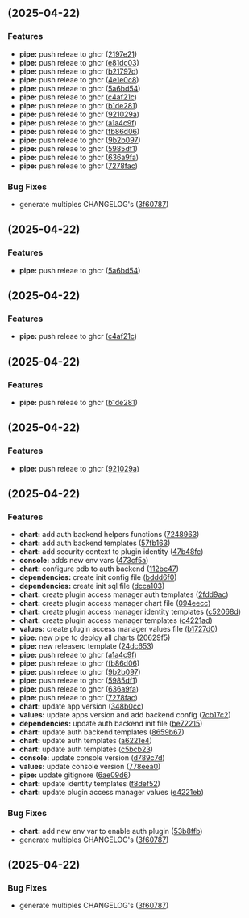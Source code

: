 ##  (2025-04-22)


### Features

* **pipe:** push releae to ghcr ([2197e21](https://github.com/LerianStudio/helm/commit/2197e210e26a404c329ea23df6f3d17d5dfde795))
* **pipe:** push releae to ghcr ([e81dc03](https://github.com/LerianStudio/helm/commit/e81dc03d4ea6482bd19ebdda45eb11772dbdb537))
* **pipe:** push releae to ghcr ([b21797d](https://github.com/LerianStudio/helm/commit/b21797da48805058e23fb420f13e85be638f1574))
* **pipe:** push releae to ghcr ([4e1e0c8](https://github.com/LerianStudio/helm/commit/4e1e0c82af02c5aebbf74d6d33d0b37fa8b56346))
* **pipe:** push releae to ghcr ([5a6bd54](https://github.com/LerianStudio/helm/commit/5a6bd547f0050833e022ca472af3408387505158))
* **pipe:** push releae to ghcr ([c4af21c](https://github.com/LerianStudio/helm/commit/c4af21c890dbb0b9e839eb72b097448888ae60c7))
* **pipe:** push releae to ghcr ([b1de281](https://github.com/LerianStudio/helm/commit/b1de281b39a0fd426bb839dab9a107a486ac7a4d))
* **pipe:** push releae to ghcr ([921029a](https://github.com/LerianStudio/helm/commit/921029a617720736fc705fc1537dbd1259620af2))
* **pipe:** push releae to ghcr ([a1a4c9f](https://github.com/LerianStudio/helm/commit/a1a4c9f716e419eaa31d36f5c040c6e3069c7d53))
* **pipe:** push releae to ghcr ([fb86d06](https://github.com/LerianStudio/helm/commit/fb86d067e4b22d6f229bdcd2aa13c0cebbcc437a))
* **pipe:** push releae to ghcr ([9b2b097](https://github.com/LerianStudio/helm/commit/9b2b09782884179ca25ff67d86c9f9fd2e317511))
* **pipe:** push releae to ghcr ([5985df1](https://github.com/LerianStudio/helm/commit/5985df1fbc458c43d5d94572ec0b5bf3e28c9d61))
* **pipe:** push releae to ghcr ([636a9fa](https://github.com/LerianStudio/helm/commit/636a9fa375c868af2a27174335cbfa630125ae95))
* **pipe:** push releae to ghcr ([7278fac](https://github.com/LerianStudio/helm/commit/7278fac3f11e1291a2108c31f95b309efeaaf2c6))


### Bug Fixes

* generate multiples CHANGELOG's ([3f60787](https://github.com/LerianStudio/helm/commit/3f607875b618db474e4055c44a2cffd8216f4261))

##  (2025-04-22)


### Features

* **pipe:** push releae to ghcr ([5a6bd54](https://github.com/LerianStudio/helm/commit/5a6bd547f0050833e022ca472af3408387505158))

##  (2025-04-22)


### Features

* **pipe:** push releae to ghcr ([c4af21c](https://github.com/LerianStudio/helm/commit/c4af21c890dbb0b9e839eb72b097448888ae60c7))

##  (2025-04-22)


### Features

* **pipe:** push releae to ghcr ([b1de281](https://github.com/LerianStudio/helm/commit/b1de281b39a0fd426bb839dab9a107a486ac7a4d))

##  (2025-04-22)


### Features

* **pipe:** push releae to ghcr ([921029a](https://github.com/LerianStudio/helm/commit/921029a617720736fc705fc1537dbd1259620af2))

##  (2025-04-22)


### Features

* **chart:** add auth backend helpers functions ([7248963](https://github.com/LerianStudio/helm/commit/72489636dfd8d57191e4d61da0369d6267b277df))
* **chart:** add auth backend templates ([57fb163](https://github.com/LerianStudio/helm/commit/57fb163b2c7cca15b1006ef493e3ee43b7cc616c))
* **chart:** add security context to plugin identity ([47b48fc](https://github.com/LerianStudio/helm/commit/47b48fc9ec49f706519fceb4a7007c0179f62317))
* **console:** adds new env vars ([473cf5a](https://github.com/LerianStudio/helm/commit/473cf5a8d681e42c9ad8318b42b08dbea1e3e045))
* **chart:** configure pdb to auth backend ([112bc47](https://github.com/LerianStudio/helm/commit/112bc47d72db94b57e81138297d973cb31d4ddf6))
* **dependencies:** create init config file ([bddd6f0](https://github.com/LerianStudio/helm/commit/bddd6f025782740e3fc021ae4d7e64c0e78fd580))
* **dependencies:** create init sql file ([dcca103](https://github.com/LerianStudio/helm/commit/dcca103dcf229a307833685ad04711f662099219))
* **chart:** create plugin access manager auth templates ([2fdd9ac](https://github.com/LerianStudio/helm/commit/2fdd9ac466966c5557757afae07a52f9894240fd))
* **chart:** create plugin access manager chart file ([094eecc](https://github.com/LerianStudio/helm/commit/094eeccff09029260104c7428a254c25260d20d6))
* **chart:** create plugin access manager identity templates ([c52068d](https://github.com/LerianStudio/helm/commit/c52068d228e3a79bbf4904e9823fb29407694add))
* **chart:** create plugin access manager templates ([c4221ad](https://github.com/LerianStudio/helm/commit/c4221adf91b52acc3c590d9d7b1f8db314f01d88))
* **values:** create plugin access manager values file ([b1727d0](https://github.com/LerianStudio/helm/commit/b1727d0f162fb1c464b35559f5684740a5af819e))
* **pipe:** new pipe to deploy all charts ([20629f5](https://github.com/LerianStudio/helm/commit/20629f50ce386463a83ac0ebc0fce367430f04a0))
* **pipe:** new releaserc template ([24dc653](https://github.com/LerianStudio/helm/commit/24dc653adae4f036f7d5b9da044f42c43e9acd09))
* **pipe:** push releae to ghcr ([a1a4c9f](https://github.com/LerianStudio/helm/commit/a1a4c9f716e419eaa31d36f5c040c6e3069c7d53))
* **pipe:** push releae to ghcr ([fb86d06](https://github.com/LerianStudio/helm/commit/fb86d067e4b22d6f229bdcd2aa13c0cebbcc437a))
* **pipe:** push releae to ghcr ([9b2b097](https://github.com/LerianStudio/helm/commit/9b2b09782884179ca25ff67d86c9f9fd2e317511))
* **pipe:** push releae to ghcr ([5985df1](https://github.com/LerianStudio/helm/commit/5985df1fbc458c43d5d94572ec0b5bf3e28c9d61))
* **pipe:** push releae to ghcr ([636a9fa](https://github.com/LerianStudio/helm/commit/636a9fa375c868af2a27174335cbfa630125ae95))
* **pipe:** push releae to ghcr ([7278fac](https://github.com/LerianStudio/helm/commit/7278fac3f11e1291a2108c31f95b309efeaaf2c6))
* **chart:** update app version ([348b0cc](https://github.com/LerianStudio/helm/commit/348b0ccb5fea5042fe08da2af81cbd0b323a7aca))
* **values:** update apps version and add backend config ([7cb17c2](https://github.com/LerianStudio/helm/commit/7cb17c2225d0863ee655b6ea5fc5532421ffa93d))
* **dependencies:** update auth backend init file ([be72215](https://github.com/LerianStudio/helm/commit/be72215937655d4adb136ae9802d68ade6a279b9))
* **chart:** update auth backend templates ([8659b67](https://github.com/LerianStudio/helm/commit/8659b6758e533c9a0922d481107ba59656d3f0a5))
* **chart:** update auth templates ([a6221e4](https://github.com/LerianStudio/helm/commit/a6221e4b89edec63f40b80bd31574588d9204a5b))
* **chart:** update auth templates ([c5bcb23](https://github.com/LerianStudio/helm/commit/c5bcb23959466580106b98f7e3312195f7f42f35))
* **console:** update console version ([d789c7d](https://github.com/LerianStudio/helm/commit/d789c7dc7596e65c90c0e18072687b2ea828b295))
* **values:** update console version ([778eea0](https://github.com/LerianStudio/helm/commit/778eea0d86f62b9257f4f94892ef2b340df945da))
* **pipe:** update gitignore ([6ae09d6](https://github.com/LerianStudio/helm/commit/6ae09d68f21e21e5b93834017c0525511baaf94a))
* **chart:** update identity templates ([f8def52](https://github.com/LerianStudio/helm/commit/f8def529a453cf4c2db448df07ba167ff14d6c83))
* **chart:** update plugin access manager values ([e4221eb](https://github.com/LerianStudio/helm/commit/e4221ebc5da46a51c5d71ef0755bba35e3313584))


### Bug Fixes

* **chart:** add new env var to enable auth plugin ([53b8ffb](https://github.com/LerianStudio/helm/commit/53b8ffb5ef5beaf77756b45e815b946b106c9320))
* generate multiples CHANGELOG's ([3f60787](https://github.com/LerianStudio/helm/commit/3f607875b618db474e4055c44a2cffd8216f4261))

##  (2025-04-22)


### Bug Fixes

* generate multiples CHANGELOG's ([3f60787](https://github.com/LerianStudio/helm/commit/3f607875b618db474e4055c44a2cffd8216f4261))
